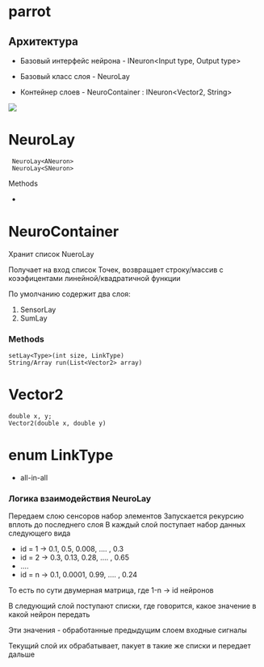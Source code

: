 # parrot
## Архитектура
* Базовый интерфейс нейрона - INeuron<Input type, Output type>

* Базовый класс слоя - NeuroLay

* Контейнер слоев - NeuroContainer : INeuron<Vector2, String>

<Image src="resources/parrot.png"></Image>


# NeuroLay
 ```
  NeuroLay<ANeuron>
  NeuroLay<SNeuron>
 ```
 Methods
 
* 

# NeuroContainer
Хранит список NueroLay

Получает на вход список Точек, возвращает строку/массив с коээфицентами линейной/квадратичной функции

По умолчанию содержит два слоя:
1) SensorLay
2) SumLay

### Methods
```
setLay<Type>(int size, LinkType)
String/Array run(List<Vector2> array)
```

# Vector2
```
double x, y;
Vector2(double x, double y)
```

# enum LinkType
* all-in-all

### Логика взаимодействия NeuroLay

Передаем слою сенсоров набор элементов
Запускается рекурсию вплоть до последнего слоя
В каждый слой поступает набор данных следующего вида
* id = 1 -> 0.1, 0.5, 0.008, .... , 0.3
* id = 2 -> 0.3, 0.13, 0.28, .... , 0.65
* ....
* id = n -> 0.1, 0.0001, 0.99, .... , 0.24

То есть по сути двумерная матрица, где 1-n -> id нейронов

В следующий слой поступают списки, где говорится, какое значение в какой нейрон передать

Эти значения - обработанные предыдущим слоем входные сигналы

Текущий слой их обрабатывает, пакует в такие же списки и передает дальше

